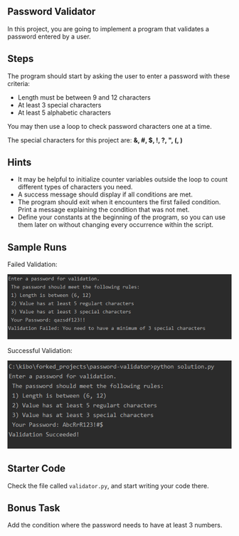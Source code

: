 ## Password Validator

In this project, you are going to implement a program that validates a password 
entered by a user.

## Steps

The program should start by asking the user to enter a password with these criteria:

- Length must be between 9 and 12 characters
- At least 3 special characters
- At least 5 alphabetic characters 

You may then use a loop to check password characters one at a time. 

The special characters for this project are: **&, #, $, !, ?, ", (, )**

## Hints

- It may be helpful to initialize counter variables outside the loop to count 
  different types of characters you need.
- A success message should display if all conditions are met.
- The program should exit when it encounters the first failed condition. Print a 
  message explaining the condition that was not met.
- Define your constants at the beginning of the program, so you can use them 
  later on without changing every occurrence within the script.

## Sample Runs

Failed Validation:

![image](assets/failure_case.PNG)

Successful Validation:

![image](assets/success_case.PNG)

## Starter Code

Check the file called `validator.py`, and start writing your code there.

## Bonus Task

Add the condition where the password needs to have at least 3 numbers.

